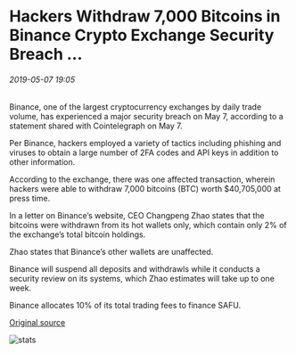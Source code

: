 # Hackers Withdraw 7,000 Bitcoins in Binance Crypto Exchange Security Breach ...

###### 2019-05-07 19:05

Binance, one of the largest cryptocurrency exchanges by daily trade volume, has experienced a major security breach on May 7, according to a statement shared with Cointelegraph on May 7.

Per Binance, hackers employed a variety of tactics including phishing and viruses to obtain a large number of 2FA codes and API keys in addition to other information.

According to the exchange, there was one affected transaction, wherein hackers were able to withdraw 7,000 bitcoins (BTC) worth $40,705,000 at press time.

In a letter on Binance’s website, CEO Changpeng Zhao states that the bitcoins were withdrawn from its hot wallets only, which contain only 2% of the exchange’s total bitcoin holdings.

Zhao states that Binance’s other wallets are unaffected.

Binance will suspend all deposits and withdrawls while it conducts a security review on its systems, which Zhao estimates will take up to one week.

Binance allocates 10% of its total trading fees to finance SAFU.

[Original source](https://cointelegraph.com/news/hackers-withdraw-7-000-bitcoins-in-binance-crypto-exchange-security-breach)

![stats](https://c.statcounter.com/11760860/0/a89fa40b/1/ "stats")